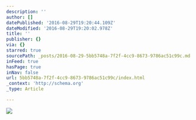 ```yaml
---
description: ''
author: []
datePublished: '2016-08-29T19:20:44.109Z'
dateModified: '2016-08-29T19:20:02.978Z'
title: ''
publisher: {}
via: {}
starred: true
sourcePath: _posts/2016-08-29-5bb5748a-7f2f-4cc9-8673-9786ac51c99c.md
inFeed: true
hasPage: true
inNav: false
url: 5bb5748a-7f2f-4cc9-8673-9786ac51c99c/index.html
_context: 'http://schema.org'
_type: Article

---
```

![](https://the-grid-user-content.s3-us-west-2.amazonaws.com/729ac235-8150-46b2-81ac-bad3d4d965ca.jpg)
